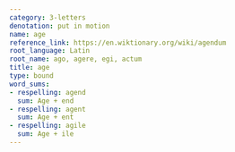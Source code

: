 ```yaml
---
category: 3-letters
denotation: put in motion
name: age
reference_link: https://en.wiktionary.org/wiki/agendum
root_language: Latin
root_name: ago, agere, egi, actum
title: age
type: bound
word_sums:
- respelling: agend
  sum: Age + end
- respelling: agent
  sum: Age + ent
- respelling: agile
  sum: Age + ile
---
```


